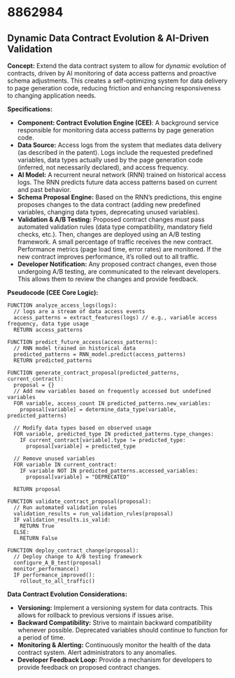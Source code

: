 # 8862984

## Dynamic Data Contract Evolution & AI-Driven Validation

**Concept:** Extend the data contract system to allow for *dynamic* evolution of contracts, driven by AI monitoring of data access patterns and proactive schema adjustments. This creates a self-optimizing system for data delivery to page generation code, reducing friction and enhancing responsiveness to changing application needs.

**Specifications:**

*   **Component: Contract Evolution Engine (CEE)**: A background service responsible for monitoring data access patterns by page generation code.
*   **Data Source:** Access logs from the system that mediates data delivery (as described in the patent). Logs include the requested predefined variables, data types actually used by the page generation code (inferred, not necessarily declared), and access frequency.
*   **AI Model:** A recurrent neural network (RNN) trained on historical access logs. The RNN predicts future data access patterns based on current and past behavior.
*   **Schema Proposal Engine:** Based on the RNN’s predictions, this engine proposes changes to the data contract (adding new predefined variables, changing data types, deprecating unused variables).
*   **Validation & A/B Testing:** Proposed contract changes *must* pass automated validation rules (data type compatibility, mandatory field checks, etc.).  Then, changes are deployed using an A/B testing framework. A small percentage of traffic receives the new contract. Performance metrics (page load time, error rates) are monitored. If the new contract improves performance, it’s rolled out to all traffic.
*   **Developer Notification:** Any proposed contract changes, even those undergoing A/B testing, are communicated to the relevant developers. This allows them to review the changes and provide feedback.

**Pseudocode (CEE Core Logic):**

```
FUNCTION analyze_access_logs(logs):
  // logs are a stream of data access events
  access_patterns = extract_features(logs) // e.g., variable access frequency, data type usage
  RETURN access_patterns

FUNCTION predict_future_access(access_patterns):
  // RNN model trained on historical data
  predicted_patterns = RNN_model.predict(access_patterns)
  RETURN predicted_patterns

FUNCTION generate_contract_proposal(predicted_patterns, current_contract):
  proposal = {}
  // Add new variables based on frequently accessed but undefined variables
  FOR variable, access_count IN predicted_patterns.new_variables:
    proposal[variable] = determine_data_type(variable, predicted_patterns)

  // Modify data types based on observed usage
  FOR variable, predicted_type IN predicted_patterns.type_changes:
    IF current_contract[variable].type != predicted_type:
      proposal[variable] = predicted_type

  // Remove unused variables
  FOR variable IN current_contract:
    IF variable NOT IN predicted_patterns.accessed_variables:
      proposal[variable] = "DEPRECATED"

  RETURN proposal

FUNCTION validate_contract_proposal(proposal):
  // Run automated validation rules
  validation_results = run_validation_rules(proposal)
  IF validation_results.is_valid:
    RETURN True
  ELSE:
    RETURN False

FUNCTION deploy_contract_change(proposal):
  // Deploy change to A/B testing framework
  configure_A_B_test(proposal)
  monitor_performance()
  IF performance_improved():
    rollout_to_all_traffic()
```

**Data Contract Evolution Considerations:**

*   **Versioning:** Implement a versioning system for data contracts. This allows for rollback to previous versions if issues arise.
*   **Backward Compatibility:** Strive to maintain backward compatibility whenever possible. Deprecated variables should continue to function for a period of time.
*   **Monitoring & Alerting:** Continuously monitor the health of the data contract system. Alert administrators to any anomalies.
*   **Developer Feedback Loop:**  Provide a mechanism for developers to provide feedback on proposed contract changes.